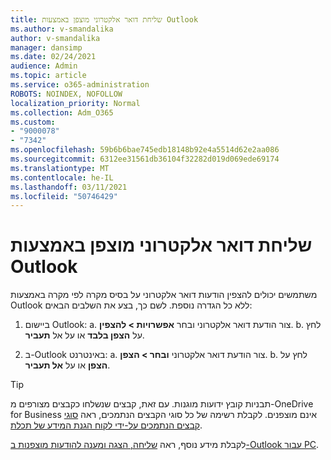 ```yaml
---
title: שליחת דואר אלקטרוני מוצפן באמצעות Outlook
ms.author: v-smandalika
author: v-smandalika
manager: dansimp
ms.date: 02/24/2021
audience: Admin
ms.topic: article
ms.service: o365-administration
ROBOTS: NOINDEX, NOFOLLOW
localization_priority: Normal
ms.collection: Adm_O365
ms.custom:
- "9000078"
- "7342"
ms.openlocfilehash: 59b6b6bae745edb18148b92e4a5514d62e2aa086
ms.sourcegitcommit: 6312ee31561db36104f32282d019d069ede69174
ms.translationtype: MT
ms.contentlocale: he-IL
ms.lasthandoff: 03/11/2021
ms.locfileid: "50746429"
---
```

# <a name="send-encrypted-email-using-outlook"></a>שליחת דואר אלקטרוני מוצפן באמצעות Outlook

משתמשים יכולים להצפין הודעות דואר אלקטרוני על בסיס מקרה לפי מקרה באמצעות Outlook ללא כל הגדרה נוספת. לשם כך, בצע את השלבים הבאים:

1. ביישום Outlook: a. צור הודעת דואר אלקטרוני ובחר **אפשרויות > להצפין**. 
    b. לחץ על **הצפן בלבד** או על אל **תעביר**.

2. ב-Outlook באינטרנט: a. צור הודעת דואר אלקטרוני **ובחר > הצפן**.
    b. לחץ על **הצפן** או על **אל תעביר**.

> [!TIP]
> תבניות קובץ ידועות מוגנות. עם זאת, קבצים שנשלחו כקבצים מצורפים מ-OneDrive for Business אינם מוצפנים. לקבלת רשימה של כל סוגי הקבצים הנתמכים, ראה [סוגי קבצים הנתמכים על-ידי לקוח הגנת המידע של תכלת](https://docs.microsoft.com/azure/information-protection/rms-client/client-admin-guide-file-types).

לקבלת מידע נוסף, ראה [שליחה, הצגה ומענה להודעות מוצפנות ב-Outlook עבור PC](https://support.microsoft.com/topic/send-view-and-reply-to-encrypted-messages-in-outlook-for-pc-eaa43495-9bbb-4fca-922a-df90dee51980).



